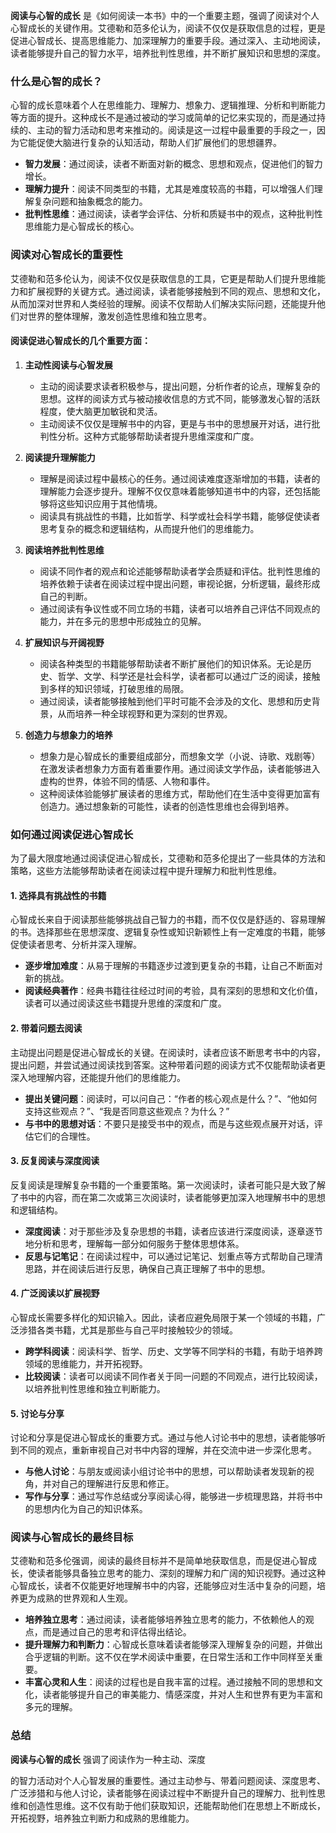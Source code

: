 **阅读与心智的成长** 是《如何阅读一本书》中的一个重要主题，强调了阅读对个人心智成长的关键作用。艾德勒和范多伦认为，阅读不仅仅是获取信息的过程，更是促进心智成长、提高思维能力、加深理解力的重要手段。通过深入、主动地阅读，读者能够提升自己的智力水平，培养批判性思维，并不断扩展知识和思想的深度。

### 什么是心智的成长？

心智的成长意味着个人在思维能力、理解力、想象力、逻辑推理、分析和判断能力等方面的提升。这种成长不是通过被动的学习或简单的记忆来实现的，而是通过持续的、主动的智力活动和思考来推动的。阅读是这一过程中最重要的手段之一，因为它能促使大脑进行复杂的认知活动，帮助人们扩展他们的思想疆界。

- **智力发展**：通过阅读，读者不断面对新的概念、思想和观点，促进他们的智力增长。
- **理解力提升**：阅读不同类型的书籍，尤其是难度较高的书籍，可以增强人们理解复杂问题和抽象概念的能力。
- **批判性思维**：通过阅读，读者学会评估、分析和质疑书中的观点，这种批判性思维能力是心智成长的核心。

### 阅读对心智成长的重要性

艾德勒和范多伦认为，阅读不仅仅是获取信息的工具，它更是帮助人们提升思维能力和扩展视野的关键方式。通过阅读，读者能够接触到不同的观点、思想和文化，从而加深对世界和人类经验的理解。阅读不仅帮助人们解决实际问题，还能提升他们对世界的整体理解，激发创造性思维和独立思考。

#### 阅读促进心智成长的几个重要方面：

1. **主动性阅读与心智发展**
   - 主动的阅读要求读者积极参与，提出问题，分析作者的论点，理解复杂的思想。这样的阅读方式与被动接收信息的方式不同，能够激发心智的活跃程度，使大脑更加敏锐和灵活。
   - 主动阅读不仅仅是理解书中的内容，更是与书中的思想展开对话，进行批判性分析。这种方式能够帮助读者提升思维深度和广度。

2. **阅读提升理解能力**
   - 理解是阅读过程中最核心的任务。通过阅读难度逐渐增加的书籍，读者的理解能力会逐步提升。理解不仅仅意味着能够知道书中的内容，还包括能够将这些知识应用于其他情境。
   - 阅读具有挑战性的书籍，比如哲学、科学或社会科学书籍，能够促使读者思考复杂的概念和逻辑结构，从而提升他们的思维能力。

3. **阅读培养批判性思维**
   - 阅读不同作者的观点和论述能够帮助读者学会质疑和评估。批判性思维的培养依赖于读者在阅读过程中提出问题，审视论据，分析逻辑，最终形成自己的判断。
   - 通过阅读有争议性或不同立场的书籍，读者可以培养自己评估不同观点的能力，并在多元的思想中形成独立的见解。

4. **扩展知识与开阔视野**
   - 阅读各种类型的书籍能够帮助读者不断扩展他们的知识体系。无论是历史、哲学、文学、科学还是社会科学，读者都可以通过广泛的阅读，接触到多样的知识领域，打破思维的局限。
   - 通过阅读，读者能够接触到他们平时可能不会涉及的文化、思想和历史背景，从而培养一种全球视野和更为深刻的世界观。

5. **创造力与想象力的培养**
   - 想象力是心智成长的重要组成部分，而想象文学（小说、诗歌、戏剧等）在激发读者想象力方面有着重要作用。通过阅读文学作品，读者能够进入虚构的世界，体验不同的情感、人物和事件。
   - 这种阅读体验能够扩展读者的思维方式，帮助他们在生活中变得更加富有创造力。通过想象新的可能性，读者的创造性思维也会得到培养。

### 如何通过阅读促进心智成长

为了最大限度地通过阅读促进心智成长，艾德勒和范多伦提出了一些具体的方法和策略，这些方法能够帮助读者在阅读过程中提升理解力和批判性思维。

#### 1. **选择具有挑战性的书籍**

心智成长来自于阅读那些能够挑战自己智力的书籍，而不仅仅是舒适的、容易理解的书。选择那些在思想深度、逻辑复杂性或知识新颖性上有一定难度的书籍，能够促使读者思考、分析并深入理解。

- **逐步增加难度**：从易于理解的书籍逐步过渡到更复杂的书籍，让自己不断面对新的挑战。
- **阅读经典著作**：经典书籍往往经过时间的考验，具有深刻的思想和文化价值，读者可以通过阅读这些书籍提升思维的深度和广度。

#### 2. **带着问题去阅读**

主动提出问题是促进心智成长的关键。在阅读时，读者应该不断思考书中的内容，提出问题，并尝试通过阅读找到答案。这种带着问题的阅读方式不仅能帮助读者更深入地理解内容，还能提升他们的思维能力。

- **提出关键问题**：阅读时，可以问自己：“作者的核心观点是什么？”、“他如何支持这些观点？”、“我是否同意这些观点？为什么？”
- **与书中的思想对话**：不要只是接受书中的观点，而是与这些观点展开对话，评估它们的合理性。

#### 3. **反复阅读与深度阅读**

反复阅读是理解复杂书籍的一个重要策略。第一次阅读时，读者可能只是大致了解了书中的内容，而在第二次或第三次阅读时，读者能够更加深入地理解书中的思想和逻辑结构。

- **深度阅读**：对于那些涉及复杂思想的书籍，读者应该进行深度阅读，逐章逐节地分析和思考，理解每一部分如何服务于整体思想体系。
- **反思与记笔记**：在阅读过程中，可以通过记笔记、划重点等方式帮助自己理清思路，并在阅读后进行反思，确保自己真正理解了书中的思想。

#### 4. **广泛阅读以扩展视野**

心智成长需要多样化的知识输入。因此，读者应避免局限于某一个领域的书籍，广泛涉猎各类书籍，尤其是那些与自己平时接触较少的领域。

- **跨学科阅读**：阅读科学、哲学、历史、文学等不同学科的书籍，有助于培养跨领域的思维能力，并开拓视野。
- **比较阅读**：读者可以阅读不同作者关于同一问题的不同观点，进行比较阅读，以培养批判性思维和独立判断能力。

#### 5. **讨论与分享**

讨论和分享是促进心智成长的重要方式。通过与他人讨论书中的思想，读者能够听到不同的观点，重新审视自己对书中内容的理解，并在交流中进一步深化思考。

- **与他人讨论**：与朋友或阅读小组讨论书中的思想，可以帮助读者发现新的视角，并对自己的理解进行反思和修正。
- **写作与分享**：通过写作总结或分享阅读心得，能够进一步梳理思路，并将书中的思想内化为自己的知识体系。

### 阅读与心智成长的最终目标

艾德勒和范多伦强调，阅读的最终目标并不是简单地获取信息，而是促进心智成长，使读者能够具备独立思考的能力、深刻的理解力和广阔的知识视野。通过这种心智成长，读者不仅能更好地理解书中的内容，还能够应对生活中复杂的问题，培养更为成熟的世界观和人生观。

- **培养独立思考**：通过阅读，读者能够培养独立思考的能力，不依赖他人的观点，而是通过自己的思考和评估得出结论。
- **提升理解力和判断力**：心智成长意味着读者能够深入理解复杂的问题，并做出合乎逻辑的判断。这不仅在学术阅读中重要，在日常生活和工作中同样至关重要。
- **丰富心灵和人生**：阅读的过程也是自我丰富的过程。通过接触不同的思想和文化，读者能够提升自己的审美能力、情感深度，并对人生和世界有更为丰富和多元的理解。

### 总结

**阅读与心智的成长** 强调了阅读作为一种主动、深度

的智力活动对个人心智发展的重要性。通过主动参与、带着问题阅读、深度思考、广泛涉猎和与他人讨论，读者能够在阅读过程中不断提升自己的理解力、批判性思维和创造性思维。这不仅有助于他们获取知识，还能帮助他们在思想上不断成长，开拓视野，培养独立判断力和成熟的思维能力。